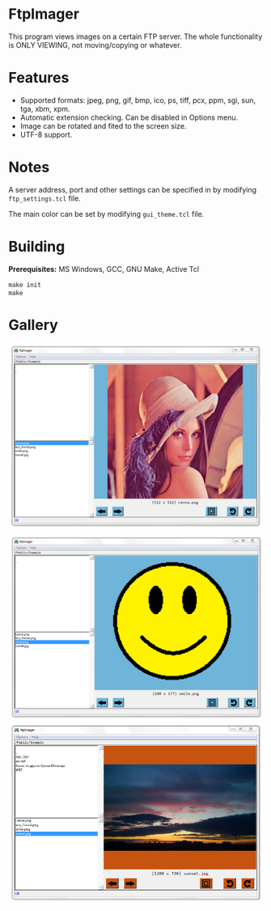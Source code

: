 # FtpImager
This program views images on a certain FTP server.
The whole functionality is ONLY VIEWING, not moving/copying or whatever.


# Features
* Supported formats: jpeg, png, gif, bmp, ico, ps, tiff, pcx, ppm, sgi, sun, tga, xbm, xpm.
* Automatic extension checking. Can be disabled in Options menu.
* Image can be rotated and fited to the screen size.
* UTF-8 support.


# Notes
A server address, port and other settings can be specified in by modifying ```ftp_settings.tcl``` file.

The main color can be set by modifying ```gui_theme.tcl``` file.


# Building
**Prerequisites:** MS Windows, GCC, GNU Make, Active Tcl
```
make init
make
```

# Gallery
![](https://github.com/MarkLagodych/assets/blob/main/ftpImager/1.png?raw=true)
![](https://github.com/MarkLagodych/assets/blob/main/ftpImager/2.png?raw=true)
![](https://github.com/MarkLagodych/assets/blob/main/ftpImager/3.png?raw=true)